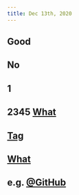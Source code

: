 ```yaml
---
title: Dec 13th, 2020
---
```


## Good
## No
## 1
## 2345 [What](https://hell.com/logseq/logseq/blob/master/README.md)
## [Tag](http://www.google.com)
## [What](https://google.com/a.d)
## e.g. [@GitHub](https://github.com/logseq/logseq/blob/master/README.md)
##
